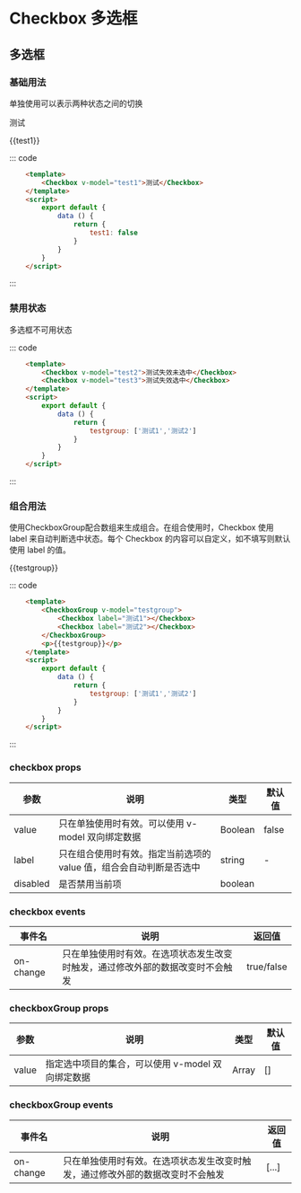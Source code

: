 # Checkbox 多选框
多选框
-----
### 基础用法
单独使用可以表示两种状态之间的切换

<div>
    <Checkbox v-model="test1" @on-change="change">测试</Checkbox>
    <p>{{test1}}</p>

::: code
```html
    <template>
        <Checkbox v-model="test1">测试</Checkbox>
    </template>
    <script>
        export default {
            data () {
                return {
                    test1: false
                }
            }
        }
    </script>
```
:::
</div>

### 禁用状态
多选框不可用状态

<div>
    <!-- <Checkbox v-model="test2" disabled>测试失效未选中</Checkbox>
    <Checkbox v-model="test3" disabled>测试失效选中</Checkbox> -->
    
::: code
```html
    <template>
        <Checkbox v-model="test2">测试失效未选中</Checkbox>
        <Checkbox v-model="test3">测试失效选中</Checkbox>
    </template>
    <script>
        export default {
            data () {
                return {
                    testgroup: ['测试1','测试2']
                }
            }
        }
    </script>
```
:::
</div>

### 组合用法
使用CheckboxGroup配合数组来生成组合。在组合使用时，Checkbox 使用 label 来自动判断选中状态。每个 Checkbox 的内容可以自定义，如不填写则默认使用 label 的值。

<div>
    <CheckboxGroup v-model="testgroup"  @on-change="changeGroup">
        <!-- <Checkbox label="测试1"></Checkbox>
        <Checkbox label="测试2"></Checkbox> -->
    </CheckboxGroup>
    <p>{{testgroup}}</p>
    
::: code
```html
    <template>
        <CheckboxGroup v-model="testgroup">
            <Checkbox label="测试1"></Checkbox>
            <Checkbox label="测试2"></Checkbox>
        </CheckboxGroup>
        <p>{{testgroup}}</p>
    </template>
    <script>
        export default {
            data () {
                return {
                    testgroup: ['测试1','测试2']
                }
            }
        }
    </script>
```
:::
</div>



<script>
    export default {
        data () {
            return {
                test1:false,
                test2:false,
                test3:true,
                testgroup: ['测试1','测试2']
            }
        },
        methods: {
            change(data){
                console.log('change',data)
            },
            changeGroup(data){
                console.log('change',data)
            }
        }
    }
</script>


### checkbox props
| 参数      | 说明    | 类型       | 默认值   |
|---------- |-------- |---------- |-------- |
| value     | 只在单独使用时有效。可以使用 v-model 双向绑定数据   | Boolean    |    false   |
| label     | 只在组合使用时有效。指定当前选项的 value 值，组合会自动判断是否选中   | string    |   -  |
| disabled     | 是否禁用当前项   | boolean    |    |     false  |

### checkbox events
| 事件名	      | 说明	    | 返回值 |
|---------- |-------- |---------- |
| on-change     | 只在单独使用时有效。在选项状态发生改变时触发，通过修改外部的数据改变时不会触发 |	true/false  |


### checkboxGroup props
| 参数      | 说明    | 类型       | 默认值   |
|---------- |-------- |---------- |-------- |
| value     | 指定选中项目的集合，可以使用 v-model 双向绑定数据  | Array    |    []   |

### checkboxGroup events
| 事件名	      | 说明	    | 返回值 |
|---------- |-------- |---------- |
| on-change     | 只在单独使用时有效。在选项状态发生改变时触发，通过修改外部的数据改变时不会触发 |	[...]  |